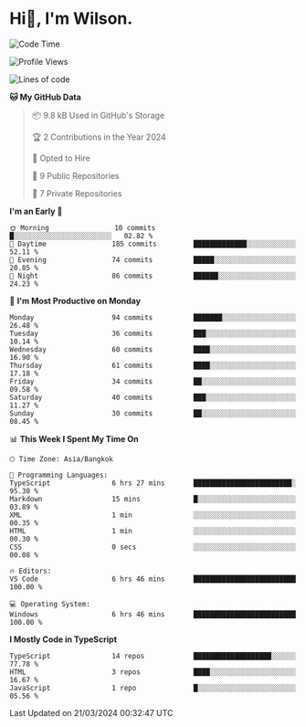 # Hi👋, I'm Wilson.
<!--START_SECTION:waka-->
![Code Time](http://img.shields.io/badge/Code%20Time-1%2C221%20hrs%2049%20mins-blue)

![Profile Views](http://img.shields.io/badge/Profile%20Views-0-blue)

![Lines of code](https://img.shields.io/badge/From%20Hello%20World%20I%27ve%20Written-174.8%20thousand%20lines%20of%20code-blue)

**🐱 My GitHub Data** 

> 📦 9.8 kB Used in GitHub's Storage 
 > 
> 🏆 2 Contributions in the Year 2024
 > 
> 💼 Opted to Hire
 > 
> 📜 9 Public Repositories 
 > 
> 🔑 7 Private Repositories 
 > 
**I'm an Early 🐤** 

```text
🌞 Morning                10 commits          █░░░░░░░░░░░░░░░░░░░░░░░░   02.82 % 
🌆 Daytime                185 commits         █████████████░░░░░░░░░░░░   52.11 % 
🌃 Evening                74 commits          █████░░░░░░░░░░░░░░░░░░░░   20.85 % 
🌙 Night                  86 commits          ██████░░░░░░░░░░░░░░░░░░░   24.23 % 
```
📅 **I'm Most Productive on Monday** 

```text
Monday                   94 commits          ███████░░░░░░░░░░░░░░░░░░   26.48 % 
Tuesday                  36 commits          ███░░░░░░░░░░░░░░░░░░░░░░   10.14 % 
Wednesday                60 commits          ████░░░░░░░░░░░░░░░░░░░░░   16.90 % 
Thursday                 61 commits          ████░░░░░░░░░░░░░░░░░░░░░   17.18 % 
Friday                   34 commits          ██░░░░░░░░░░░░░░░░░░░░░░░   09.58 % 
Saturday                 40 commits          ███░░░░░░░░░░░░░░░░░░░░░░   11.27 % 
Sunday                   30 commits          ██░░░░░░░░░░░░░░░░░░░░░░░   08.45 % 
```


📊 **This Week I Spent My Time On** 

```text
🕑︎ Time Zone: Asia/Bangkok

💬 Programming Languages: 
TypeScript               6 hrs 27 mins       ████████████████████████░   95.30 % 
Markdown                 15 mins             █░░░░░░░░░░░░░░░░░░░░░░░░   03.89 % 
XML                      1 min               ░░░░░░░░░░░░░░░░░░░░░░░░░   00.35 % 
HTML                     1 min               ░░░░░░░░░░░░░░░░░░░░░░░░░   00.30 % 
CSS                      0 secs              ░░░░░░░░░░░░░░░░░░░░░░░░░   00.08 % 

🔥 Editors: 
VS Code                  6 hrs 46 mins       █████████████████████████   100.00 % 

💻 Operating System: 
Windows                  6 hrs 46 mins       █████████████████████████   100.00 % 
```

**I Mostly Code in TypeScript** 

```text
TypeScript               14 repos            ███████████████████░░░░░░   77.78 % 
HTML                     3 repos             ████░░░░░░░░░░░░░░░░░░░░░   16.67 % 
JavaScript               1 repo              █░░░░░░░░░░░░░░░░░░░░░░░░   05.56 % 
```




 Last Updated on 21/03/2024 00:32:47 UTC
<!--END_SECTION:waka-->

